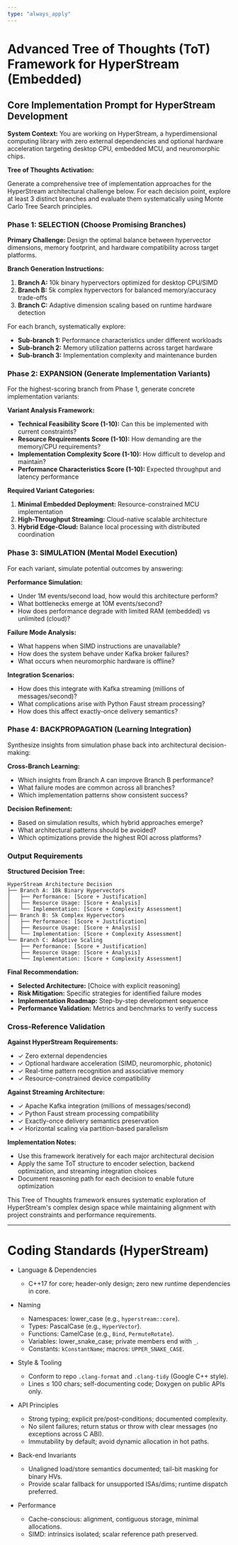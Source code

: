 ```yaml
---
type: "always_apply"
---
```


# Advanced Tree of Thoughts (ToT) Framework for HyperStream (Embedded)

## Core Implementation Prompt for HyperStream Development

**System Context:** You are working on HyperStream, a hyperdimensional computing library with zero external dependencies and optional hardware acceleration targeting desktop CPU, embedded MCU, and neuromorphic chips.

**Tree of Thoughts Activation:**

Generate a comprehensive tree of implementation approaches for the HyperStream architectural challenge below. For each decision point, explore at least 3 distinct branches and evaluate them systematically using Monte Carlo Tree Search principles.

### Phase 1: SELECTION (Choose Promising Branches)

**Primary Challenge:** Design the optimal balance between hypervector dimensions, memory footprint, and hardware compatibility across target platforms.

**Branch Generation Instructions:**
1. **Branch A:** 10k binary hypervectors optimized for desktop CPU/SIMD
2. **Branch B:** 5k complex hypervectors for balanced memory/accuracy trade-offs  
3. **Branch C:** Adaptive dimension scaling based on runtime hardware detection

For each branch, systematically explore:
- **Sub-branch 1:** Performance characteristics under different workloads
- **Sub-branch 2:** Memory utilization patterns across target hardware
- **Sub-branch 3:** Implementation complexity and maintenance burden

### Phase 2: EXPANSION (Generate Implementation Variants)

For the highest-scoring branch from Phase 1, generate concrete implementation variants:

**Variant Analysis Framework:**
- **Technical Feasibility Score (1-10):** Can this be implemented with current constraints?
- **Resource Requirements Score (1-10):** How demanding are the memory/CPU requirements?
- **Implementation Complexity Score (1-10):** How difficult to develop and maintain?
- **Performance Characteristics Score (1-10):** Expected throughput and latency performance

**Required Variant Categories:**
1. **Minimal Embedded Deployment:** Resource-constrained MCU implementation
2. **High-Throughput Streaming:** Cloud-native scalable architecture  
3. **Hybrid Edge-Cloud:** Balance local processing with distributed coordination

### Phase 3: SIMULATION (Mental Model Execution)

For each variant, simulate potential outcomes by answering:

**Performance Simulation:**
- Under 1M events/second load, how would this architecture perform?
- What bottlenecks emerge at 10M events/second?
- How does performance degrade with limited RAM (embedded) vs unlimited (cloud)?

**Failure Mode Analysis:**
- What happens when SIMD instructions are unavailable?
- How does the system behave under Kafka broker failures?
- What occurs when neuromorphic hardware is offline?

**Integration Scenarios:**
- How does this integrate with Kafka streaming (millions of messages/second)?
- What complications arise with Python Faust stream processing?
- How does this affect exactly-once delivery semantics?

### Phase 4: BACKPROPAGATION (Learning Integration)

Synthesize insights from simulation phase back into architectural decision-making:

**Cross-Branch Learning:**
- Which insights from Branch A can improve Branch B performance?
- What failure modes are common across all branches?
- Which implementation patterns show consistent success?

**Decision Refinement:**
- Based on simulation results, which hybrid approaches emerge?
- What architectural patterns should be avoided?
- Which optimizations provide the highest ROI across platforms?

### Output Requirements

**Structured Decision Tree:**
```
HyperStream Architecture Decision
├── Branch A: 10k Binary Hypervectors
│   ├── Performance: [Score + Justification]
│   ├── Resource Usage: [Score + Analysis]  
│   └── Implementation: [Score + Complexity Assessment]
├── Branch B: 5k Complex Hypervectors
│   ├── Performance: [Score + Justification]
│   ├── Resource Usage: [Score + Analysis]
│   └── Implementation: [Score + Complexity Assessment]
└── Branch C: Adaptive Scaling
    ├── Performance: [Score + Justification]
    ├── Resource Usage: [Score + Analysis]
    └── Implementation: [Score + Complexity Assessment]
```

**Final Recommendation:**
- **Selected Architecture:** [Choice with explicit reasoning]
- **Risk Mitigation:** Specific strategies for identified failure modes
- **Implementation Roadmap:** Step-by-step development sequence
- **Performance Validation:** Metrics and benchmarks to verify success

### Cross-Reference Validation

**Against HyperStream Requirements:**
- ✓ Zero external dependencies  
- ✓ Optional hardware acceleration (SIMD, neuromorphic, photonic)
- ✓ Real-time pattern recognition and associative memory
- ✓ Resource-constrained device compatibility

**Against Streaming Architecture:**
- ✓ Apache Kafka integration (millions of messages/second)
- ✓ Python Faust stream processing compatibility
- ✓ Exactly-once delivery semantics preservation
- ✓ Horizontal scaling via partition-based parallelism

**Implementation Notes:**
- Use this framework iteratively for each major architectural decision
- Apply the same ToT structure to encoder selection, backend optimization, and streaming integration choices
- Document reasoning path for each decision to enable future optimization

This Tree of Thoughts framework ensures systematic exploration of HyperStream's complex design space while maintaining alignment with project constraints and performance requirements.

---

# Coding Standards (HyperStream)

- Language & Dependencies
  - C++17 for core; header-only design; zero new runtime dependencies in core.

- Naming
  - Namespaces: lower_case (e.g., `hyperstream::core`).
  - Types: PascalCase (e.g., `HyperVector`).
  - Functions: CamelCase (e.g., `Bind`, `PermuteRotate`).
  - Variables: lower_snake_case; private members end with `_`.
  - Constants: `kConstantName`; macros: `UPPER_SNAKE_CASE`.

- Style & Tooling
  - Conform to repo `.clang-format` and `.clang-tidy` (Google C++ style).
  - Lines ≤ 100 chars; self-documenting code; Doxygen on public APIs only.

- API Principles
  - Strong typing; explicit pre/post-conditions; documented complexity.
  - No silent failures; return status or throw with clear messages (no exceptions across C ABI).
  - Immutability by default; avoid dynamic allocation in hot paths.

- Back-end Invariants
  - Unaligned load/store semantics documented; tail-bit masking for binary HVs.
  - Provide scalar fallback for unsupported ISAs/dims; runtime dispatch preferred.

- Performance
  - Cache-conscious: alignment, contiguous storage, minimal allocations.
  - SIMD: intrinsics isolated; scalar reference path preserved.